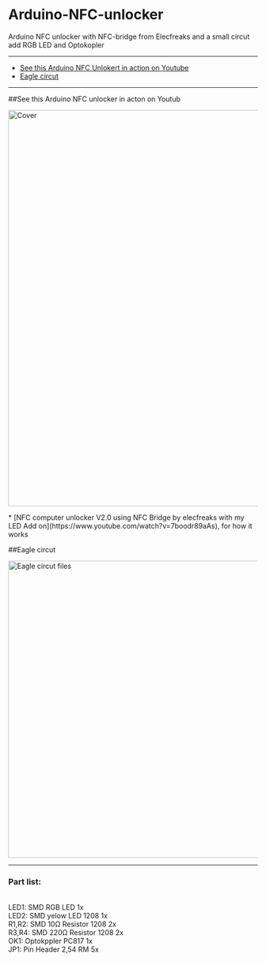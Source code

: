 # Arduino-NFC-unlocker
Arduino NFC unlocker with NFC-bridge from Elecfreaks and a small circut add RGB LED and Optokopler

* * *

+ [See this Arduino NFC Unlokert in action on Youtube](#youtube)
+ [Eagle circut](#eagle)

* * *

##<a name="youtube"></a>See this Arduino NFC unlocker in acton on Youtub
<p><img src="https://oxinon.com/wp-content/uploads/2018/11/Arduino-NFC-Reader.png" alt="Cover" width="800"></a></p>
* [NFC computer unlocker V2.0 using NFC Bridge by elecfreaks with my LED Add on](https://www.youtube.com/watch?v=7boodr89aAs), for how it works


##<a name="eagle"></a>Eagle circut

<p><img src="https://oxinon.com/wp-content/uploads/2018/11/NFC-PCB1.png" alt="Eagle circut files" width="600"></a></p>

<hr>
<h3>Part list:</h3><br>
LED1: SMD RGB LED 1x<br>
LED2: SMD yelow LED 1208 1x<br>
R1,R2: SMD  10Ω Resistor 1208  2x<br>
R3,R4: SMD 220Ω Resistor 1208  2x<br>
OK1: Optokppler PC817 1x<br>
JP1: Pin Header 2,54 RM 5x<br>


